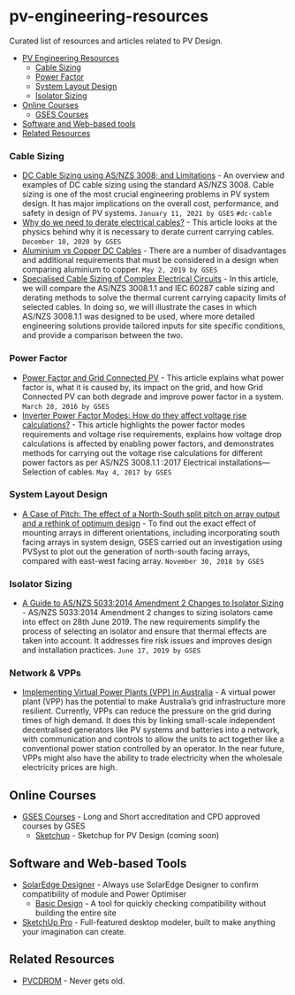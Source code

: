 # pv-engineering-resources

Curated list of resources and articles related to PV Design.

-   [PV Engineering Resources](#pv-engineering-resources)
    -   [Cable Sizing](#cable-sizing)
    -   [Power Factor](#power-factor)
    -   [System Layout Design](#system-layout-design)
    -   [Isolator Sizing](#isolator-sizing)
-   [Online Courses](#online-courses)
    -   [GSES Courses](#gses-courses)
-   [Software and Web-based tools](#software-and-web-based-tools)
-   [Related Resources](#related-resources)

### Cable Sizing

*   [DC Cable Sizing using AS/NZS 3008; and Limitations](https://www.gses.com.au/dc-cable-sizing-using-as-nzs-3008/) - An overview and examples of DC cable sizing using the standard AS/NZS 3008. Cable sizing is one of the most crucial engineering problems in PV system design. It has major implications on the overall cost, performance, and safety in design of PV systems. `January 11, 2021 by GSES` `#dc-cable` 
*   [Why do we need to derate electrical cables?](https://www.gses.com.au/why-do-we-need-to-derate-electrical-cables/) - This article looks at the physics behind why it is necessary to derate current carrying cables. `December 10, 2020 by GSES` 
*   [Aluminium vs Copper DC Cables](https://www.gses.com.au/aluminium-vs-copper-dc-cables/) - There are a number of disadvantages and additional requirements that must be considered in a design when comparing aluminium to copper. `May 2, 2019 by GSES`
*   [Specialised Cable Sizing of Complex Electrical Circuits](https://www.gses.com.au/specialised-cable-sizing-of-complex-electrical-circuits-as-nzs-3008-as-nzs-3008-1-1/) - In this article, we will compare the AS/NZS 3008.1.1 and IEC 60287 cable sizing and derating methods to solve the thermal current carrying capacity limits of selected cables. In doing so, we will illustrate the cases in which AS/NZS 3008.1.1 was designed to be used, where more detailed engineering solutions provide tailored inputs for site specific conditions, and provide a comparison between the two.

### Power Factor

*   [Power Factor and Grid Connected PV](https://www.gses.com.au/wp-content/uploads/2016/03/GSES_powerfactor-110316.pdf) - This article explains what power factor is, what it is caused by, its impact on the grid, and how Grid Connected PV can both degrade and improve power factor in a system. `March 28, 2016 by GSES`
*   [Inverter Power Factor Modes: How do they affect voltage rise calculations?](https://www.gses.com.au/inverter-power-factor-modes/) - This article highlights the power factor modes requirements and voltage rise requirements, explains how voltage drop calculations is affected by enabling power factors, and demonstrates methods for carrying out the voltage rise calculations for different power factors as per AS/NZS 3008.1.1 :2017 Electrical installations—Selection of cables. `May 4, 2017 by GSES`

### System Layout Design

*   [A Case of Pitch: The effect of a North-South split pitch on array output and a rethink of optimum design](https://www.gses.com.au/a-case-of-pitch/) - To find out the exact effect of mounting arrays in different orientations, including incorporating south facing arrays in system design, GSES carried out an investigation using PVSyst to plot out the generation of north-south facing arrays, compared with east-west facing array. `November 30, 2018 by GSES`

### Isolator Sizing

*   [A Guide to AS/NZS 5033:2014 Amendment 2 Changes to Isolator Sizing](https://www.gses.com.au/a-guide-to-as-nzs-50332014-amendment-2-changes-to-isolator-sizing/) - AS/NZS 5033:2014 Amendment 2 changes to sizing isolators came into effect on 28th June 2019. The new requirements simplify the process of selecting an isolator and ensure that thermal effects are taken into account. It addresses fire risk issues and improves design and installation practices. `June 17, 2019 by GSES`

### Network & VPPs

*   [Implementing Virtual Power Plants (VPP) in Australia](https://www.gses.com.au/implementing-virtual-power-plants-vpp-in-australia/) - A virtual power plant (VPP) has the potential to make Australia’s grid infrastructure more resilient. Currently, VPPs can reduce the pressure on the grid during times of high demand. It does this by linking small-scale independent decentralised generators like PV systems and batteries into a network, with communication and controls to allow the units to act together like a conventional power station controlled by an operator. In the near future, VPPs might also have the ability to trade electricity when the wholesale electricity prices are high.

## Online Courses

*   [GSES Courses](http://gses.com.au/) - Long and Short accreditation and CPD approved courses by GSES
    -   [Sketchup](https://www.gses.com.au/training-courses/upcoming-courses/) - Sketchup for PV Design (coming soon)


## Software and Web-based Tools

* [SolarEdge Designer](https://www.solaredge.com/products/installer-tools/designer#/) - Always use SolarEdge Designer to confirm compatibility of module and Power Optimiser
    -   [Basic Design](https://sitedesigner.solaredge.com/sites/basic-design) - A tool for quickly checking compatibility without building the entire site
* [SketchUp Pro](https://www.sketchup.com/products/sketchup-pro) - Full-featured desktop modeler, built to make anything your imagination can create.

## Related Resources

* [PVCDROM](https://www.pveducation.org/pvcdrom/welcome-to-pvcdrom) - Never gets old.
